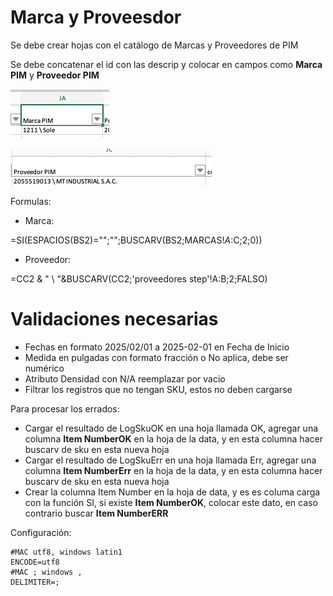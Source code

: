 # Marca y Proveesdor
Se debe crear hojas con el catálogo de Marcas y Proveedores de PIM

Se debe concatenar el id con las descrip y colocar en campos como **Marca PIM** y **Proveedor PIM**

![alt text](image.png)


![alt text](image-1.png)

Formulas:

- Marca:

=SI(ESPACIOS(BS2)="";"";BUSCARV(BS2;MARCAS!$A:$C;2;0))

- Proveedor:

=CC2 & " \ "&BUSCARV(CC2;'proveedores step'!A:B;2;FALSO)



# Validaciones necesarias

- Fechas en formato 2025/02/01 a 2025-02-01 en Fecha de Inicio
- Medida en pulgadas con formato fracción o No aplica, debe ser numérico
- Atributo Densidad con N/A reemplazar por vacio
- Filtrar los registros que no tengan SKU, estos no deben cargarse

Para procesar los errados:
- Cargar el resultado de LogSkuOK en una hoja llamada OK, agregar una columna **Item NumberOK** en la hoja de la data, y en esta columna hacer buscarv de sku en esta nueva hoja
- Cargar el resultado de LogSkuErr en una hoja llamada Err, agregar una columna **Item NumberErr** en la hoja de la data, y en esta columna hacer buscarv de sku en esta nueva hoja
- Crear la columna Item Number en la hoja de data, y es es columa carga con la función SI, si existe **Item NumberOK**, colocar este dato, en caso contrario buscar **Item NumberERR**



Configuración:

```properties
#MAC utf8, windows latin1
ENCODE=utf8
#MAC ; windows ,
DELIMITER=;
```